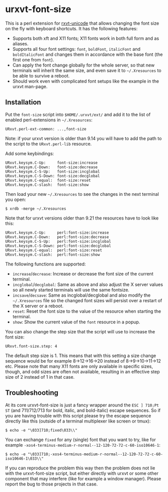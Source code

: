 urxvt-font-size
===============

This is a perl extension for
[rxvt-unicode](http://software.schmorp.de/pkg/rxvt-unicode.html) that allows
changing the font size on the fly with keyboard shortcuts. It has the
following features:

-   Supports both xft and X11 fonts; X11 fonts work in both full form and as
    aliases.
-   Supports all four font settings: `font`, `boldFont`, `italicFont` and
    `boldItalicFont` and changes them in accordance with the base font (the
    first one from `font`).
-   Can apply the font change globally for the whole server, so that new
    terminals will inherit the same size, and even save it to `~/.Xresources`
    to be able to survive a reboot.
-   Should work even with complicated font setups like the example in the
    urxvt man-page.

Installation
------------

Put the `font-size` script into `$HOME/.urxvt/ext/` and add it to the list of
enabled perl-extensions in `~/.Xresources`:

```
URxvt.perl-ext-common: ...,font-size
```

Note: if your urxvt version is older than 9.14 you will have to add the path
to the script to the `URxvt.perl-lib` resource.

Add some keybindings:

```
URxvt.keysym.C-Up:     font-size:increase
URxvt.keysym.C-Down:   font-size:decrease
URxvt.keysym.C-S-Up:   font-size:incglobal
URxvt.keysym.C-S-Down: font-size:decglobal
URxvt.keysym.C-equal:  font-size:reset
URxvt.keysym.C-slash:  font-size:show
```
Then load your new `~/.Xresources` to see the changes in the next terminal you open:

```
$ xrdb -merge ~/.Xresources
```

Note that for urxvt versions older than 9.21 the resources have to look like this:

```
URxvt.keysym.C-Up:     perl:font-size:increase
URxvt.keysym.C-Down:   perl:font-size:decrease
URxvt.keysym.C-S-Up:   perl:font-size:incglobal
URxvt.keysym.C-S-Down: perl:font-size:decglobal
URxvt.keysym.C-equal:  perl:font-size:reset
URxvt.keysym.C-slash:  perl:font-size:show
```

The following functions are supported:

-   `increase`/`decrease`: Increase or decrease the font size of the current
    terminal.
-   `incglobal`/`decglobal`: Same as above and also adjust the X server values
    so all newly started terminals will use the same fontsize.
-   `incsave`/`decsave`: Same as incglobal/decglobal and also modify the
    `~/.Xresources` file so the changed font sizes will persist over a restart
    of the X server or a reboot.
-   `reset`: Reset the font size to the value of the resource when starting
    the terminal.
-   `show`: Show the current value of the `font` resource in a popup.

You can also change the step size that the script will use to increase the
font size:

```
URxvt.font-size.step: 4
```

The default step size is 1. This means that with this setting a size change
sequence would be for example 8->12->16->20 instead of 8->9->10->11->12 etc.
Please note that many X11 fonts are only available in specific sizes, though,
and odd sizes are often not available, resulting in an effective step size of
2 instead of 1 in that case.

Troubleshooting
---------------

At its core urxvt-font-size is just a fancy wrapper around the `ESC ] 710;Pt
ST` (and 711/712/713 for bold, italic, and bold-italic) escape sequences. So
if you are having trouble with this script please try the escape sequence
directly like this (outside of a terminal multiplexer like screen or tmux):

```
$ echo -e "\033]710;fixed\033\\"
```

You can exchange `fixed` for any (single) font that you want to try, like for
example `-xos4-terminus-medium-r-normal--12-120-72-72-c-60-iso10646-1`:

```
$ echo -e "\033]710;-xos4-terminus-medium-r-normal--12-120-72-72-c-60-iso10646-1\033\\"
```

If you can reproduce the problem this way then the problem does not lie with
the urxvt-font-size script, but either directly with urxvt or some other
component that may interfere (like for example a window manager). Please
report the bug to those projects in that case.

